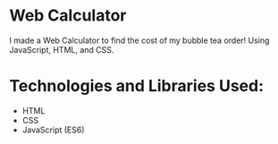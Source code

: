 # Web Calculator

I made a Web Calculator to find the cost of my bubble tea order! Using JavaScript, HTML, and CSS.

# Technologies and Libraries Used:
- HTML
- CSS
- JavaScript (ES6)
